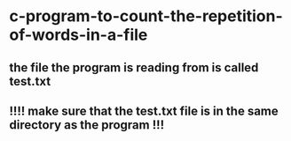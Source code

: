 # c-program-to-count-the-repetition-of-words-in-a-file
## the file the program is reading from is called test.txt 
## !!!! make sure that the test.txt file is in the same directory as the program !!!
